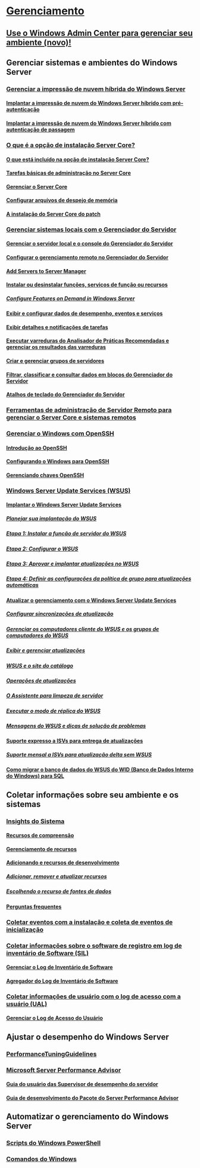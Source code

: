 # [Gerenciamento](manage-windows-server.md)
## [Use o Windows Admin Center para gerenciar seu ambiente (novo)!](../manage/windows-admin-center/overview.md)
## Gerenciar sistemas e ambientes do Windows Server
### [Gerenciar a impressão de nuvem híbrida do Windows Server](hybrid-cloud-print/hybrid-cloud-print-overview.md)
#### [Implantar a impressão de nuvem do Windows Server híbrido com pré-autenticação](hybrid-cloud-print/hybrid-cloud-print-deploy.md)
#### [Implantar a impressão de nuvem do Windows Server híbrido com autenticação de passagem](hybrid-cloud-print/hybrid-cloud-print-deploy-passthrough.md)
### [O que é a opção de instalação Server Core?](server-core/what-is-server-core.md)
#### [O que está incluído na opção de instalação Server Core?](server-core/server-core-roles-and-services.md)
#### [Tarefas básicas de administração no Server Core](server-core/server-core-administer.md)
#### [Gerenciar o Server Core](server-core/server-core-manage.md)
#### [Configurar arquivos de despejo de memória](server-core/server-core-memory-dump.md)
#### [A instalação do Server Core do patch](server-core/server-core-servicing.md)
### [Gerenciar sistemas locais com o Gerenciador do Servidor](server-manager/server-manager.md)
#### [Gerenciar o servidor local e o console do Gerenciador do Servidor](server-manager/manage-the-local-server-and-the-server-manager-console.md)
#### [Configurar o gerenciamento remoto no Gerenciador do Servidor](server-manager/configure-remote-management-in-server-manager.md)
#### [Add Servers to Server Manager](server-manager/add-servers-to-server-manager.md)
#### [Instalar ou desinstalar funções, serviços de função ou recursos](server-manager/install-or-uninstall-roles-role-services-or-features.md)
##### [Configure Features on Demand in Windows Server](server-manager/configure-features-on-demand-in-windows-server.md)
#### [Exibir e configurar dados de desempenho, eventos e serviços](server-manager/view-and-configure-performance-event-and-service-data.md)
#### [Exibir detalhes e notificações de tarefas](server-manager/view-task-details-and-notifications.md)
#### [Executar varreduras do Analisador de Práticas Recomendadas e gerenciar os resultados das varreduras](server-manager/run-best-practices-analyzer-scans-and-manage-scan-results.md)
#### [Criar e gerenciar grupos de servidores](server-manager/create-and-manage-server-groups.md)
#### [Filtrar, classificar e consultar dados em blocos do Gerenciador do Servidor](server-manager/filter-sort-and-query-data-in-server-manager-tiles.md)
#### [Atalhos de teclado do Gerenciador do Servidor](server-manager/keyboard-shortcuts-for-server-manager.md)
### [Ferramentas de administração de Servidor Remoto para gerenciar o Server Core e sistemas remotos](../remote/remote-server-administration-tools.md)
### [Gerenciar o Windows com OpenSSH](OpenSSH/OpenSSH_Overview.md)
#### [Introdução ao OpenSSH](OpenSSH/OpenSSH_Install_FirstUse.md)
#### [Configurando o Windows para OpenSSH](OpenSSH/OpenSSH_Server_Configuration.md)
#### [Gerenciando chaves OpenSSH](OpenSSH/OpenSSH_KeyManagement.md)
### [Windows Server Update Services (WSUS)](windows-server-update-services/get-started/windows-server-update-services-wsus.md)
#### [Implantar o Windows Server Update Services](windows-server-update-services/deploy/deploy-windows-server-update-services.md)
##### [Planejar sua implantação do WSUS](windows-server-update-services/plan/plan-your-wsus-deployment.md)
##### [Etapa 1: Instalar a função de servidor do WSUS](windows-server-update-services/deploy/1-install-the-wsus-server-role.md)
##### [Etapa 2: Configurar o WSUS](windows-server-update-services/deploy/2-configure-wsus.md)
##### [Etapa 3: Aprovar e implantar atualizações no WSUS](windows-server-update-services/deploy/3-approve-and-deploy-updates-in-wsus.md)
##### [Etapa 4: Definir as configurações da política de grupo para atualizações automáticas](windows-server-update-services/deploy/4-configure-group-policy-settings-for-automatic-updates.md)
#### [Atualizar o gerenciamento com o Windows Server Update Services](windows-server-update-services/manage/update-management-with-windows-server-update-services.md)
##### [Configurar sincronizações de atualização](windows-server-update-services/manage/setting-up-update-synchronizations.md)
##### [Gerenciar os computadores cliente do WSUS e os grupos de computadores do WSUS](windows-server-update-services/manage/managing-wsus-client-computers-and-wsus-computer-groups.md)
##### [Exibir e gerenciar atualizações](windows-server-update-services/manage/viewing-and-managing-updates.md)
##### [WSUS e o site do catálogo](windows-server-update-services/manage/wsus-and-the-catalog-site.md)
##### [Operações de atualizações](windows-server-update-services/manage/updates-operations.md)
##### [O Assistente para limpeza de servidor](windows-server-update-services/manage/the-server-cleanup-wizard.md)
##### [Executar o modo de réplica do WSUS](windows-server-update-services/manage/running-wsus-replica-mode.md)
##### [Mensagens do WSUS e dicas de solução de problemas](windows-server-update-services/manage/wsus-messages-and-troubleshooting-tips.md)
#### [Suporte expresso a ISVs para entrega de atualizações](windows-server-update-services/deploy/express-update-delivery-isv-support.md)
##### [Suporte mensal a ISVs para atualização delta sem WSUS](windows-server-update-services/deploy/monthly-delta-update-isv-support-without-WSUS.md)
#### [Como migrar o banco de dados do WSUS do WID (Banco de Dados Interno do Windows) para SQL](windows-server-update-services/manage/wid-to-sql-migration.md)

## Coletar informações sobre seu ambiente e os sistemas
### [Insights do Sistema](..\manage\system-insights\overview.md)
#### [Recursos de compreensão](..\manage\system-insights\understanding-capabilities.md)
#### [Gerenciamento de recursos](..\manage\system-insights\managing-capabilities.md)
#### [Adicionando e recursos de desenvolvimento](..\manage\system-insights\adding-and-developing-capabilities.md)
##### [Adicionar, remover e atualizar recursos](..\manage\system-insights\add-remove-update-capabilities.md)
##### [Escolhendo o recurso de fontes de dados](..\manage\system-insights\data-sources.md)
#### [Perguntas frequentes](..\manage\system-insights\faq.md)
### [Coletar eventos com a instalação e coleta de eventos de inicialização](Get-started-with-Setup-and-Boot-Event-Collection.md)
### [Coletar informações sobre o software de registro em log de inventário de Software (SIL)](software-inventory-logging/get-started-with-software-inventory-logging.md)
#### [Gerenciar o Log de Inventário de Software](software-inventory-logging/manage-software-inventory-logging.md)
#### [Agregador do Log de Inventário de Software](software-inventory-logging/software-inventory-logging-aggregator.md)
### [Coletar informações de usuário com o log de acesso com a usuário (UAL)](user-access-logging/get-started-with-user-access-logging.md)
#### [Gerenciar o Log de Acesso do Usuário](user-access-logging/manage-user-access-logging.md)

## Ajustar o desempenho do Windows Server
### [PerformanceTuningGuidelines](performance-tuning/index.md) 
### [Microsoft Server Performance Advisor](server-performance-advisor/microsoft-server-performance-advisor.md)
#### [Guia do usuário das Supervisor de desempenho do servidor](server-performance-advisor/server-performance-advisor-users-guide.md)
#### [Guia de desenvolvimento do Pacote do Server Performance Advisor](server-performance-advisor/server-performance-advisor-pack-development-guide.md)

## Automatizar o gerenciamento do Windows Server
### [Scripts do Windows PowerShell](/powershell/scripting/powershell-scripting?view=powershell-5.1)
### [Comandos do Windows](windows-commands/windows-commands.md)


<!--
#### [A-Z list](windows-commands/a-z-list.md)
#### [Command-Line Syntax Key](windows-commands/command-line-syntax-key.md)
#### [Commands by Server Role](windows-commands/commands-by-server-role.md)
##### [Print Command Reference](windows-commands/print-command-reference.md)
##### [Services for Network File System Command Reference](windows-commands/services-for-network-file-system-command-reference.md)
##### [Remote Desktop Services (Terminal Services) Command Reference](windows-commands/remote-desktop-services-terminal-services-command-reference.md)
##### [Windows Server Backup Command Reference](windows-commands/windows-server-backup-command-reference.md) -->